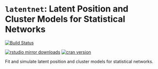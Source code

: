 # `latentnet`: Latent Position and Cluster Models for Statistical Networks

[![Build Status](https://travis-ci.org/statnet/latentnet-private.svg?branch=master)](https://travis-ci.org/statnet/latentnet-private)
<!-- [![Build Status](https://ci.appveyor.com/api/projects/status/cvdxnhu5mnlj8vg2?svg=true)](https://ci.appveyor.com/project/statnet/latentnet-private) -->
[![rstudio mirror downloads](http://cranlogs.r-pkg.org/badges/latentnet?color=2ED968)](http://cranlogs.r-pkg.org/)
[![cran version](http://www.r-pkg.org/badges/version/latentnet)](https://cran.r-project.org/package=latentnet)



Fit and simulate latent position and cluster models for statistical networks. 
